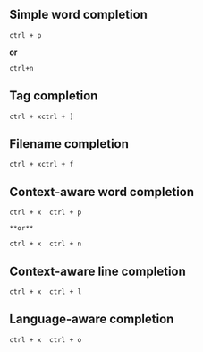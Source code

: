 Simple word completion
----------------------
```vim
ctrl + p
```

**or**

```vim
ctrl+n
```

Tag completion
--------------
```vim
ctrl + xctrl + ]
```


Filename completion
-------------------
```vim
ctrl + xctrl + f
```

Context-aware word completion
-----------------------------
```vim
ctrl + x  ctrl + p

**or**

ctrl + x  ctrl + n
```

Context-aware line completion
-----------------------------
```vim
ctrl + x  ctrl + l
```

Language-aware completion
-------------------------
```vim
ctrl + x  ctrl + o
```